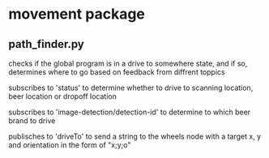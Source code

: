 # movement package
## path_finder.py
checks if the global program is in a drive to somewhere state, and if so, determines where to go based on feedback from diffrent toppics

subscribes to 'status' to determine whether to drive to scanning location, beer location or dropoff location

subscribes to 'image-detection/detection-id' to determine to which beer brand to drive

publisches to 'driveTo' to send a string to the wheels node with a target x, y and orientation in the form of "x;y;o"
